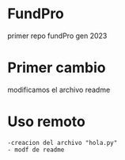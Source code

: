 # FundPro
primer repo fundPro gen 2023

# Primer cambio
modificamos el archivo readme

# Uso remoto
```
-creacion del archivo "hola.py"
- modf de readme